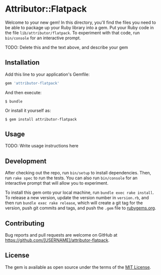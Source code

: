 # Attributor::Flatpack

Welcome to your new gem! In this directory, you'll find the files you need to be able to package up your Ruby library into a gem. Put your Ruby code in the file `lib/attributor/flatpack`. To experiment with that code, run `bin/console` for an interactive prompt.

TODO: Delete this and the text above, and describe your gem

## Installation

Add this line to your application's Gemfile:

```ruby
gem 'attributor-flatpack'
```

And then execute:

    $ bundle

Or install it yourself as:

    $ gem install attributor-flatpack

## Usage

TODO: Write usage instructions here

## Development

After checking out the repo, run `bin/setup` to install dependencies. Then, run `rake spec` to run the tests. You can also run `bin/console` for an interactive prompt that will allow you to experiment.

To install this gem onto your local machine, run `bundle exec rake install`. To release a new version, update the version number in `version.rb`, and then run `bundle exec rake release`, which will create a git tag for the version, push git commits and tags, and push the `.gem` file to [rubygems.org](https://rubygems.org).

## Contributing

Bug reports and pull requests are welcome on GitHub at https://github.com/[USERNAME]/attributor-flatpack.


## License

The gem is available as open source under the terms of the [MIT License](http://opensource.org/licenses/MIT).

